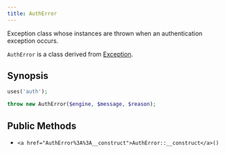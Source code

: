 ```yaml
---
title: AuthError
---
```


Exception class whose instances are thrown when an authentication exception
occurs.

`AuthError` is a class derived from <a href="Exception">Exception</a>.

## Synopsis

```php
uses('auth');

throw new AuthError($engine, $message, $reason);
```

## Public Methods

* `<a href="AuthError%3A%3A__construct">AuthError::__construct</a>()`

